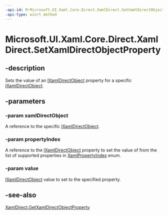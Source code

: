 ```yaml
---
-api-id: M:Microsoft.UI.Xaml.Core.Direct.XamlDirect.SetXamlDirectObjectProperty(Microsoft.UI.Xaml.Core.Direct.IXamlDirectObject,Microsoft.UI.Xaml.Core.Direct.XamlPropertyIndex,Microsoft.UI.Xaml.Core.Direct.IXamlDirectObject)
-api-type: winrt method
---
```


<!-- Method syntax.
public void XamlDirect.SetXamlDirectObjectProperty(IXamlDirectObject xamlDirectObject, XamlPropertyIndex propertyIndex, IXamlDirectObject value)
-->

# Microsoft.UI.Xaml.Core.Direct.XamlDirect.SetXamlDirectObjectProperty

## -description
Sets the value of an [IXamlDirectObject](ixamldirectobject.md) property for a specific [IXamlDirectObject](ixamldirectobject.md).

## -parameters
### -param xamlDirectObject
A reference to the specific [IXamlDirectObject](ixamldirectobject.md).

### -param propertyIndex
A reference to the [IXamlDirectObject](ixamldirectobject.md) property to set the value of from the list of supported properties in [XamlPropertyIndex](xamlpropertyindex.md) enum.

### -param value
[IXamlDirectObject](ixamldirectobject.md) value to set to the specified property.

## -see-also
[XamlDirect.GetXamlDirectObjectProperty](xamldirect_getxamldirectobjectproperty_709240179.md)

